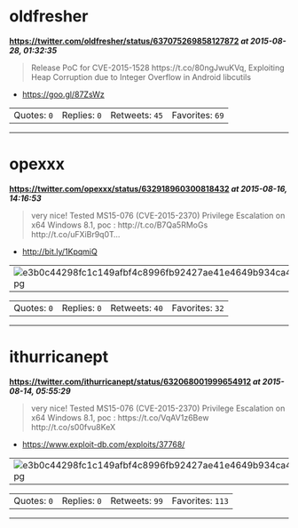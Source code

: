 # oldfresher
**https://twitter.com/oldfresher/status/637075269858127872 _at 2015-08-28, 01:32:35_**
<blockquote>
Release PoC for CVE-2015-1528 https://t.co/80ngJwuKVq, Exploiting Heap Corruption due to Integer Overflow in Android libcutils
</blockquote>

* https://goo.gl/87ZsWz

<table><tr>
<td>Quotes: <code>0</code></td>
<td>Replies: <code>0</code></td>
<td>Retweets: <code>45</code></td>
<td>Favorites: <code>69</code></td>
</tr></table>

---

# opexxx
**https://twitter.com/opexxx/status/632918960300818432 _at 2015-08-16, 14:16:53_**
<blockquote>
very nice! Tested MS15-076 (CVE-2015-2370) Privilege Escalation on x64 Windows 8.1, poc : http://t.co/B7Qa5RMoGs http://t.co/uFXiBr9q0T…
</blockquote>

* http://bit.ly/1KpqmiQ

<table><tr>
<td><img src="pictures/e3b0c44298fc1c149afbf4c8996fb92427ae41e4649b934ca495991b7852b855.jpg" alt="e3b0c44298fc1c149afbf4c8996fb92427ae41e4649b934ca495991b7852b855.jpg"></td>
</table></tr>
<table><tr>
<td>Quotes: <code>0</code></td>
<td>Replies: <code>0</code></td>
<td>Retweets: <code>40</code></td>
<td>Favorites: <code>32</code></td>
</tr></table>

---

# ithurricanept
**https://twitter.com/ithurricanept/status/632068001999654912 _at 2015-08-14, 05:55:29_**
<blockquote>
very nice! Tested MS15-076 (CVE-2015-2370) Privilege Escalation on x64 Windows 8.1,  poc : https://t.co/VqAV1z6Bew http://t.co/s00fvu8KeX
</blockquote>

* https://www.exploit-db.com/exploits/37768/

<table><tr>
<td><img src="pictures/e3b0c44298fc1c149afbf4c8996fb92427ae41e4649b934ca495991b7852b855.jpg" alt="e3b0c44298fc1c149afbf4c8996fb92427ae41e4649b934ca495991b7852b855.jpg"></td>
</table></tr>
<table><tr>
<td>Quotes: <code>0</code></td>
<td>Replies: <code>0</code></td>
<td>Retweets: <code>99</code></td>
<td>Favorites: <code>113</code></td>
</tr></table>

---

